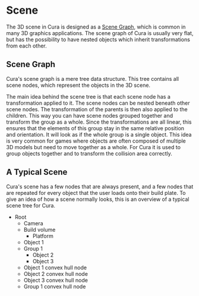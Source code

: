 Scene
====
The 3D scene in Cura is designed as a [Scene Graph](https://en.wikipedia.org/wiki/Scene_graph), which is common in many 3D graphics applications. The scene graph of Cura is usually very flat, but has the possibility to have nested objects which inherit transformations from each other.

Scene Graph
----
Cura's scene graph is a mere tree data structure. This tree contains all scene nodes, which represent the objects in the 3D scene.

The main idea behind the scene tree is that each scene node has a transformation applied to it. The scene nodes can be nested beneath other scene nodes. The transformation of the parents is then also applied to the children. This way you can have scene nodes grouped together and transform the group as a whole. Since the transformations are all linear, this ensures that the elements of this group stay in the same relative position and orientation. It will look as if the whole group is a single object. This idea is very common for games where objects are often composed of multiple 3D models but need to move together as a whole. For Cura it is used to group objects together and to transform the collision area correctly.

A Typical Scene
----
Cura's scene has a few nodes that are always present, and a few nodes that are repeated for every object that the user loads onto their build plate. To give an idea of how a scene normally looks, this is an overview of a typical scene tree for Cura.

* Root
  * Camera
  * Build volume
    * Platform
  * Object 1
  * Group 1
    * Object 2
    * Object 3
  * Object 1 convex hull node
  * Object 2 convex hull node
  * Object 3 convex hull node
  * Group 1 convex hull node